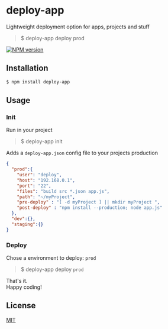# deploy-app
Lightweight deployment option for apps, projects and stuff

>$ deploy-app deploy prod

[![NPM version](https://img.shields.io/badge/deploy--app-v1.0.0-blue.svg)](https://www.npmjs.com/package/env-path)
## Installation

```sh
$ npm install deploy-app
```

## Usage

### Init
Run in your project
>$ deploy-app init

Adds a `deploy-app.json` config file to your projects
production


```json
{
  "prod":{
    "user": "deploy",
    "host": "192.168.0.1",
    "port": "22",
    "files": "build src *.json app.js",
    "path": "~/myProject",
    "pre-deploy" : "[ -d myProject ] || mkdir myProject ",
    "post-deploy" : "npm install --production; node app.js"
  },
  "dev":{},
  "staging":{}
}
```


### Deploy
Chose a environment to deploy: `prod`

>$ deploy-app deploy `prod`

That's it.<br>
Happy coding!

## License

  [MIT](LICENSE)
